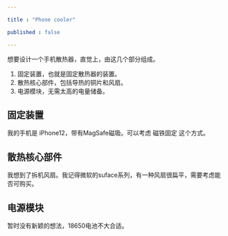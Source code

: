 ```yaml
---

title : "Phone cooler"

published : false

---
```


想要设计一个手机散热器，直觉上，由这几个部分组成。

1. 固定装置，也就是固定散热器的装置。
2. 散热核心部件，包括导热的铜片和风扇。
3. 电源模块，无需太高的电量储备。

## 固定装置

我的手机是 iPhone12，带有MagSafe磁吸。可以考虑 磁铁固定 这个方式。

## 散热核心部件

我想到了拆机风扇。我记得微软的suface系列，有一种风扇很扁平，需要考虑能否可购买。

## 电源模块

暂时没有新颖的想法，18650电池不大合适。


